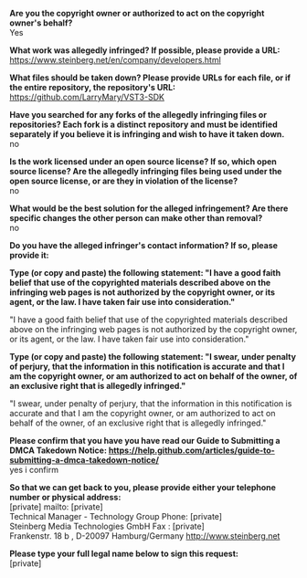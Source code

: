 **Are you the copyright owner or authorized to act on the copyright owner's behalf?**  
Yes  

**What work was allegedly infringed? If possible, please provide a URL:**  
https://www.steinberg.net/en/company/developers.html

**What files should be taken down? Please provide URLs for each file, or if the entire repository, the repository's URL:**  
https://github.com/LarryMary/VST3-SDK

**Have you searched for any forks of the allegedly infringing files or repositories? Each fork is a distinct repository and must be identified separately if you believe it is infringing and wish to have it taken down.**  
no

**Is the work licensed under an open source license? If so, which open source license? Are the allegedly infringing files being used under the open source license, or are they in violation of the license?**  
no

**What would be the best solution for the alleged infringement? Are there specific changes the other person can make other than removal?**  
no

**Do you have the alleged infringer's contact information? If so, please provide it:**  

**Type (or copy and paste) the following statement: "I have a good faith belief that use of the copyrighted materials described above on the infringing web pages is not authorized by the copyright owner, or its agent, or the law. I have taken fair use into consideration."**  

"I have a good faith belief that use of the copyrighted materials described above on the infringing web pages is not authorized by the copyright owner, or its agent, or the law. I have taken fair use into consideration."

**Type (or copy and paste) the following statement: "I swear, under penalty of perjury, that the information in this notification is accurate and that I am the copyright owner, or am authorized to act on behalf of the owner, of an exclusive right that is allegedly infringed."**  

"I swear, under penalty of perjury, that the information in this notification is accurate and that I am the copyright owner, or am authorized to act on behalf of the owner, of an exclusive right that is allegedly infringed."

**Please confirm that you have you have read our Guide to Submitting a DMCA Takedown Notice: https://help.github.com/articles/guide-to-submitting-a-dmca-takedown-notice/**  
yes i confirm

**So that we can get back to you, please provide either your telephone number or physical address:**  
[private] mailto: [private]  
Technical Manager - Technology Group Phone: [private]  
Steinberg Media Technologies GmbH Fax : [private]  
Frankenstr. 18 b , D-20097 Hamburg/Germany
http://www.steinberg.net

**Please type your full legal name below to sign this request:**  
[private]
